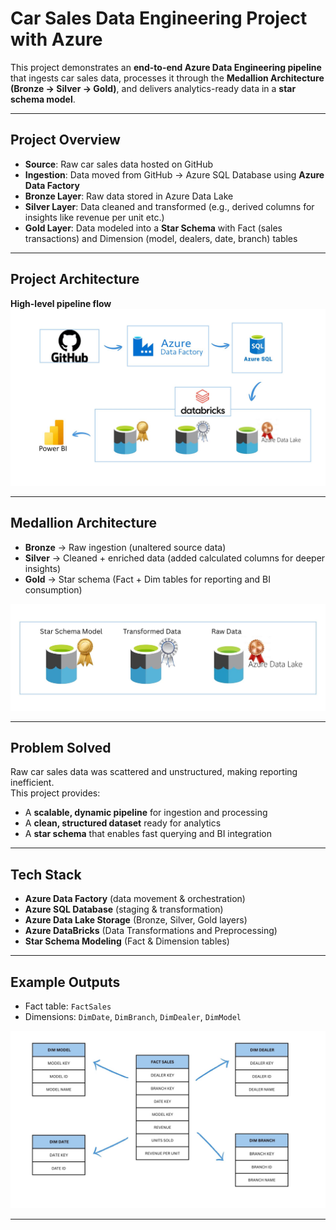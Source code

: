 # Car Sales Data Engineering Project with Azure

This project demonstrates an **end-to-end Azure Data Engineering pipeline** that ingests car sales data, processes it through the **Medallion Architecture (Bronze → Silver → Gold)**, and delivers analytics-ready data in a **star schema model**.

---

##  Project Overview

- **Source**: Raw car sales data hosted on GitHub  
- **Ingestion**: Data moved from GitHub → Azure SQL Database using **Azure Data Factory**  
- **Bronze Layer**: Raw data stored in Azure Data Lake  
- **Silver Layer**: Data cleaned and transformed (e.g., derived columns for insights like revenue per unit etc.)  
- **Gold Layer**: Data modeled into a **Star Schema** with Fact (sales transactions) and Dimension (model, dealers, date, branch) tables  

---

## Project Architecture

**High-level pipeline flow**  
  ![Project Architecture](https://github.com/pabodaR/Sales-Azure-Data-Engineering-Project/blob/main/architecture.jpg?raw=true)

---

## Medallion Architecture

- **Bronze** → Raw ingestion (unaltered source data)  
- **Silver** → Cleaned + enriched data (added calculated columns for deeper insights)  
- **Gold** → Star schema (Fact + Dim tables for reporting and BI consumption)  

![Medallion Architecture](https://github.com/pabodaR/Sales-Azure-Data-Engineering-Project/blob/main/Medallion.jpg?raw=true)

---

## Problem Solved

Raw car sales data was scattered and unstructured, making reporting inefficient.  
This project provides:  
- A **scalable, dynamic pipeline** for ingestion and processing  
- A **clean, structured dataset** ready for analytics  
- A **star schema** that enables fast querying and BI integration  

---

## Tech Stack

- **Azure Data Factory** (data movement & orchestration)  
- **Azure SQL Database** (staging & transformation)  
- **Azure Data Lake Storage** (Bronze, Silver, Gold layers)
- **Azure DataBricks** (Data Transformations and Preprocessing)  
- **Star Schema Modeling** (Fact & Dimension tables)  

---

## Example Outputs

- Fact table: `FactSales`  
- Dimensions: `DimDate`, `DimBranch`, `DimDealer`, `DimModel`  

![Star Schema](https://github.com/pabodaR/Sales-Azure-Data-Engineering-Project/blob/main/Star.jpg?raw=true)


---



